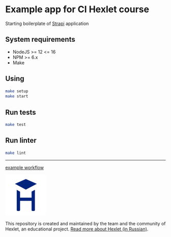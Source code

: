 # Example app for CI Hexlet course

Starting boilerplate of [Strapi](https://strapi.io/) application

## System requirements

* NodeJS >= 12 <= 16
* NPM >= 6.x
* Make

## Using

```sh
make setup
make start
```

## Run tests

```sh
make test
```

## Run linter

```sh
make lint
```

---

[example workflow](https://github.com/sergeiwerty/hexlet-ci-app/actions/workflows/hexlet-ci-workflow/badge.svg)

[![Hexlet Ltd. logo](https://raw.githubusercontent.com/Hexlet/assets/master/images/hexlet_logo128.png)](https://ru.hexlet.io/pages/about?utm_source=github&utm_medium=link&utm_campaign=hexlet-ci-app)

This repository is created and maintained by the team and the community of Hexlet, an educational project. [Read more about Hexlet (in Russian)](https://ru.hexlet.io/pages/about?utm_source=github&utm_medium=link&utm_campaign=hexlet-ci-app).
